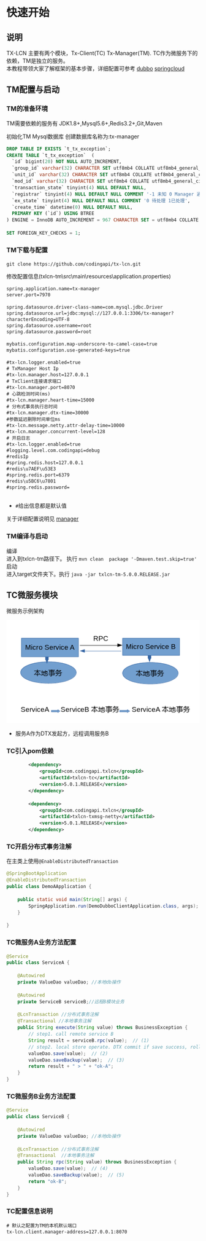 # 快速开始

## 说明

TX-LCN 主要有两个模块，Tx-Client(TC) Tx-Manager(TM). TC作为微服务下的依赖，TM是独立的服务。   
本教程带领大家了解框架的基本步骤，详细配置可参考 [dubbo](demo/dubbo.md) [springcloud](demo/springcloud.md)

## TM配置与启动

### TM的准备环境

TM需要依赖的服务有
JDK1.8+,Mysql5.6+,Redis3.2+,Git,Maven

初始化TM Mysql数据库
创建数据库名称为:tx-manager

```sql
DROP TABLE IF EXISTS `t_tx_exception`;
CREATE TABLE `t_tx_exception`  (
  `id` bigint(20) NOT NULL AUTO_INCREMENT,
  `group_id` varchar(32) CHARACTER SET utf8mb4 COLLATE utf8mb4_general_ci NULL DEFAULT NULL,
  `unit_id` varchar(32) CHARACTER SET utf8mb4 COLLATE utf8mb4_general_ci NULL DEFAULT NULL,
  `mod_id` varchar(32) CHARACTER SET utf8mb4 COLLATE utf8mb4_general_ci NULL DEFAULT NULL,
  `transaction_state` tinyint(4) NULL DEFAULT NULL,
  `registrar` tinyint(4) NULL DEFAULT NULL COMMENT '-1 未知 0 Manager 通知事务失败， 1 client询问事务状态失败2 事务发起方关闭事务组失败',
  `ex_state` tinyint(4) NULL DEFAULT NULL COMMENT '0 待处理 1已处理',
  `create_time` datetime(0) NULL DEFAULT NULL,
  PRIMARY KEY (`id`) USING BTREE
) ENGINE = InnoDB AUTO_INCREMENT = 967 CHARACTER SET = utf8mb4 COLLATE = utf8mb4_general_ci ROW_FORMAT = Dynamic;

SET FOREIGN_KEY_CHECKS = 1;

```

### TM下载与配置

`git clone https://github.com/codingapi/tx-lcn.git `

修改配置信息(txlcn-tm\src\main\resources\application.properties)

```
spring.application.name=tx-manager
server.port=7970

spring.datasource.driver-class-name=com.mysql.jdbc.Driver
spring.datasource.url=jdbc:mysql://127.0.0.1:3306/tx-manager?characterEncoding=UTF-8
spring.datasource.username=root
spring.datasource.password=root

mybatis.configuration.map-underscore-to-camel-case=true
mybatis.configuration.use-generated-keys=true

#tx-lcn.logger.enabled=true
# TxManager Host Ip
#tx-lcn.manager.host=127.0.0.1
# TxClient连接请求端口
#tx-lcn.manager.port=8070
# 心跳检测时间(ms)
#tx-lcn.manager.heart-time=15000
# 分布式事务执行总时间
#tx-lcn.manager.dtx-time=30000
#参数延迟删除时间单位ms
#tx-lcn.message.netty.attr-delay-time=10000
#tx-lcn.manager.concurrent-level=128
# 开启日志
#tx-lcn.logger.enabled=true
#logging.level.com.codingapi=debug
#redisIp
#spring.redis.host=127.0.0.1
#redis\u7AEF\u53E3
#spring.redis.port=6379
#redis\u5BC6\u7801
#spring.redis.password=


```
* `#`给出信息都是默认值

关于详细配置说明见 [manager](setting/manager.md)

### TM编译与启动

编译  
进入到txlcn-tm路径下。 执行 `mvn clean  package '-Dmaven.test.skip=true'`   
启动  
进入target文件夹下。执行 `java -jar txlcn-tm-5.0.0.RELEASE.jar `

## TC微服务模块

微服务示例架构

![arch](../../img/quick_arch.png)

* 服务A作为DTX发起方，远程调用服务B  


### TC引入pom依赖 

```xml
        <dependency>
            <groupId>com.codingapi.txlcn</groupId>
            <artifactId>txlcn-tc</artifactId>
            <version>5.0.1.RELEASE</version>
        </dependency>

        <dependency>
            <groupId>com.codingapi.txlcn</groupId>
            <artifactId>txlcn-txmsg-netty</artifactId>
            <version>5.0.1.RELEASE</version>
        </dependency>
```

###  TC开启分布式事务注解
 
在主类上使用`@EnableDistributedTransaction`
```java
@SpringBootApplication
@EnableDistributedTransaction
public class DemoAApplication {

    public static void main(String[] args) {
        SpringApplication.run(DemoDubboClientApplication.class, args);
    }

}
```

### TC微服务A业务方法配置
```java
@Service
public class ServiceA {
    
    @Autowired
    private ValueDao valueDao; //本地db操作
    
    @Autowired
    private ServiceB serviceB;//远程B模块业务
    
    @LcnTransaction //分布式事务注解
    @Transactional //本地事务注解
    public String execute(String value) throws BusinessException {
        // step1. call remote service B
        String result = serviceB.rpc(value);  // (1)
        // step2. local store operate. DTX commit if save success, rollback if not.
        valueDao.save(value);  // (2)
        valueDao.saveBackup(value);  // (3)
        return result + " > " + "ok-A";
    }
}
```
###  TC微服务B业务方法配置
```java
@Service
public class ServiceB {
    
    @Autowired
    private ValueDao valueDao; //本地db操作
    
    @LcnTransaction //分布式事务注解
    @Transactional  //本地事务注解
    public String rpc(String value) throws BusinessException {
        valueDao.save(value);  // (4)
        valueDao.saveBackup(value);  // (5)
        return "ok-B";
    }
}
```

### TC配置信息说明

```
# 默认之配置为TM的本机默认端口
tx-lcn.client.manager-address=127.0.0.1:8070 
```

